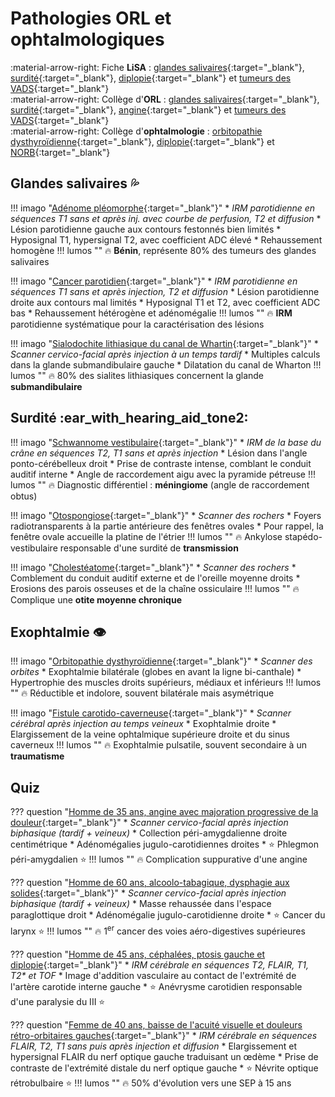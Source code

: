 # Pathologies ORL et ophtalmologiques

:material-arrow-right: Fiche **LiSA** : [glandes salivaires](https://livret.uness.fr/lisa/2024/Pathologie_des_glandes_salivaires){:target="_blank"}, [surdité](https://livret.uness.fr/lisa/2024/Alt%C3%A9ration_de_la_fonction_auditive){:target="_blank"}, [diplopie](https://livret.uness.fr/lisa/2024/Diplopie){:target="_blank"} et [tumeurs des VADS](https://livret.uness.fr/lisa/2024/Tumeurs_de_la_cavit%C3%A9_buccale,_naso-sinusiennes_et_du_cavum,_et_des_voies_a%C3%A9rodigestives_sup%C3%A9rieures){:target="_blank"}  
:material-arrow-right: Collège d'**ORL** : [glandes salivaires](https://campusorl.fr/wp-content/uploads/2017/12/Item-88-Pathologie-des-glandes-salivaires.pdf){:target="_blank"}, [surdité](https://campusorl.fr/wp-content/uploads/2017/12/item-87-Alte%CC%81ration-de-la-fonction-auditive-item-44-de%CC%81pisatge-de-la-surdite%CC%81-de-lenfant.pdf){:target="_blank"}, [angine](https://campusorl.fr/wp-content/uploads/2017/12/Item-146-Angines-de-l%E2%80%99adulte-et-de-l%E2%80%99enfant-et-rhinopharyngites-de-l%E2%80%99enfant.pdf){:target="_blank"} et [tumeurs des VADS](https://campusorl.fr/wp-content/uploads/2017/12/Item-295-Tumeurs-de-la-cavite%CC%81-buccale-naso%C2%ACsinusiennes-et-du-cavum-et-des-voies-ae%CC%81rodigestives-supe%CC%81rieures.pdf){:target="_blank"}    
:material-arrow-right: Collège d'**ophtalmologie** : [orbitopathie dysthyroïdienne](https://livret.uness.fr/lisa/2024/Hyperthyro%C3%AFdie){:target="_blank"}, [diplopie](https://couf.fr/wp-content/uploads/2021/06/Chapitre-5_2021.pdf){:target="_blank"} et [NORB](https://couf.fr/wp-content/uploads/2021/05/Chapitre-19_2021.pdf){:target="_blank"}


## Glandes salivaires :sweat_drops:

!!! imago "[Adénome pléomorphe](https://radiopaedia.org/cases/85901/studies/101756?lang=gb){:target="_blank"}"
    * _IRM parotidienne en séquences T1 sans et après inj. avec courbe de perfusion, T2 et diffusion_
    * Lésion parotidienne gauche aux contours festonnés bien limités
    * Hyposignal T1, hypersignal T2, avec coefficient ADC élevé
    * Rehaussement homogène
    !!! lumos ""
        :fire: **Bénin**, représente 80% des tumeurs des glandes salivaires


!!! imago "[Cancer parotidien](https://radiopaedia.org/cases/88728/studies/105461){:target="_blank"}"
    * _IRM parotidienne en séquences T1 sans et après injection, T2 et diffusion_
    * Lésion parotidienne droite aux contours mal limités
    * Hyposignal T1 et T2, avec coefficient ADC bas
    * Rehaussement hétérogène et adénomégalie
    !!! lumos ""
        :fire: **IRM** parotidienne systématique pour la caractérisation des lésions

!!! imago "[Sialodochite lithiasique du canal de Whartin](https://radiopaedia.org/cases/183187/studies/146032){:target="_blank"}"
    * _Scanner cervico-facial après injection à un temps tardif_
    * Multiples calculs dans la glande submandibulaire gauche
    * Dilatation du canal de Wharton
    !!! lumos ""
        :fire: 80% des sialites lithiasiques concernent la glande **submandibulaire**


## Surdité :ear_with_hearing_aid_tone2:

!!! imago "[Schwannome vestibulaire](https://radiopaedia.org/cases/76154/studies/87686){:target="_blank"}"
    * _IRM de la base du crâne en séquences T2, T1 sans et après injection_
    * Lésion dans l'angle ponto-cérébelleux droit 
    * Prise de contraste intense, comblant le conduit auditif interne
    * Angle de raccordement aigu avec la pyramide pétreuse
    !!! lumos ""
        :fire: Diagnostic différentiel : **méningiome** (angle de raccordement obtus)

!!! imago "[Otospongiose](https://radiopaedia.org/cases/79498/studies/92638){:target="_blank"}"
    * _Scanner des rochers_
    * Foyers radiotransparents à la partie antérieure des fenêtres ovales
    * Pour rappel, la fenêtre ovale accueille la platine de l'étrier
    !!! lumos ""
        :fire: Ankylose stapédo-vestibulaire responsable d'une surdité de **transmission**

!!! imago "[Cholestéatome](https://radiopaedia.org/cases/cholesteatoma-32){:target="_blank"}"
    * _Scanner des rochers_
    * Comblement du conduit auditif externe et de l'oreille moyenne droits
    * Erosions des parois osseuses et de la chaîne ossiculaire
    !!! lumos ""
        :fire: Complique une **otite moyenne chronique**


## Exophtalmie :eye:

!!! imago "[Orbitopathie dysthyroïdienne](https://radiopaedia.org/cases/79761/studies/92991){:target="_blank"}"
    * _Scanner des orbites_
    * Exophtalmie bilatérale (globes en avant la ligne bi-canthale)
    * Hypertrophie des muscles droits supérieurs, médiaux et inférieurs
    !!! lumos ""
        :fire: Réductible et indolore, souvent bilatérale mais asymétrique

!!! imago "[Fistule carotido-caverneuse](https://radiopaedia.org/cases/61660/studies/69665){:target="_blank"}"
    * _Scanner cérébral après injection au temps veineux_
    * Exophtalmie droite
    * Elargissement de la veine ophtalmique supérieure droite et du sinus caverneux
    !!! lumos ""
        :fire: Exophtalmie pulsatile, souvent secondaire à un **traumatisme**


## Quiz

??? question "[Homme de 35 ans, angine avec majoration progressive de la douleur](https://radiopaedia.org/cases/172585/studies/139333){:target="_blank"}"
    * _Scanner cervico-facial après injection biphasique (tardif + veineux)_
    * Collection péri-amygdalienne droite centimétrique
    * Adénomégalies jugulo-carotidiennes droites
    * :star: Phlegmon péri-amygdalien :star:
    !!! lumos ""
        :fire: Complication suppurative d'une angine

??? question "[Homme de 60 ans, alcoolo-tabagique, dysphagie aux solides](https://radiopaedia.org/cases/150101/studies/124718){:target="_blank"}"
    * _Scanner cervico-facial après injection biphasique (tardif + veineux)_
    * Masse rehaussée dans l'espace paraglottique droit
    * Adénomégalie jugulo-carotidienne droite
    * :star: Cancer du larynx :star:
    !!! lumos ""
        :fire: 1<sup>er</sup> cancer des voies aéro-digestives supérieures 

??? question "[Homme de 45 ans, céphalées, ptosis gauche et diplopie](https://radiopaedia.org/cases/178469/studies/143223){:target="_blank"}"
    * _IRM cérébrale en séquences T2, FLAIR, T1, T2* et TOF_
    * Image d'addition vasculaire au contact de l'extrémité de l'artère carotide interne gauche
    * :star: Anévrysme carotidien responsable d'une paralysie du III :star:

??? question "[Femme de 40 ans, baisse de l'acuité visuelle et douleurs rétro-orbitaires gauches](https://radiopaedia.org/cases/160621/studies/131362?lang=gb){:target="_blank"}"
    * _IRM cérébrale en séquences FLAIR, T2, T1 sans puis après injection et diffusion_
    * Elargissement et hypersignal FLAIR du nerf optique gauche traduisant un œdème
    * Prise de contraste de l'extrémité distale du nerf optique gauche
    * :star: Névrite optique rétrobulbaire :star:
    !!! lumos ""
        :fire: 50% d'évolution vers une SEP à 15 ans